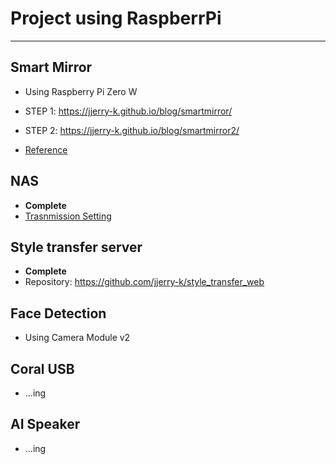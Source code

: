 # Project using RaspberrPi
---

## Smart Mirror
- Using Raspberry Pi Zero W
- STEP 1: https://jjerry-k.github.io/blog/smartmirror/
- STEP 2: https://jjerry-k.github.io/blog/smartmirror2/

- [Reference](http://emmanuelcontreras.com/how-to/how-to-create-a-magic-mirror-2-with-pi-zero-w/)


## NAS
- **Complete**
- [Trasnmission Setting](https://jjerry-k.github.io/blog/rpi_transmission/)


## Style transfer server 
- **Complete**
- Repository: https://github.com/jjerry-k/style_transfer_web


## Face Detection
- Using Camera Module v2

## Coral USB
- ...ing

## AI Speaker
- ...ing
